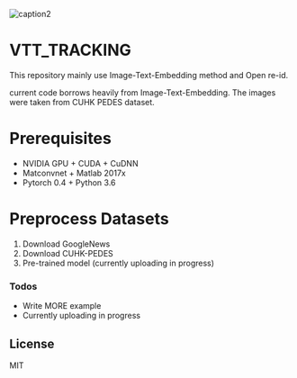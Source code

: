![caption2](https://user-images.githubusercontent.com/37200420/48906820-04ab0280-eea9-11e8-8d53-ff05c047fe14.png)

# VTT_TRACKING

This repository mainly use Image-Text-Embedding method and Open re-id.

current code borrows heavily from Image-Text-Embedding. The images were taken from CUHK PEDES dataset.
# Prerequisites

- NVIDIA GPU + CUDA + CuDNN
- Matconvnet + Matlab 2017x
- Pytorch 0.4 + Python 3.6


# Preprocess Datasets
1. Download GoogleNews
2. Download CUHK-PEDES
3. Pre-trained model (currently uploading in progress)


### Todos

 - Write MORE example 
 - Currently uploading in progress
 
License
----

MIT
